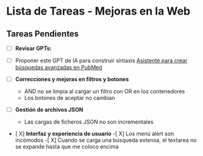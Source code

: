 # Lista de Tareas - Mejoras en la Web

## Tareas Pendientes

- [ ] **Revisar GPTs:**
- [ ] Proponer este GPT de IA para construir síntaxis
      [Asistente para crear búsquedas avanzadas en PubMed
      ](https://chatgpt.com/g/g-679fc8b5a99481919ee408d9c064f2ed-pubmed-help-asistente-para-busquedas-avanzadas)

- [ ] **Correcciones y mejoras en filtros y botones**

  - AND no se limpia al cargar un filtro con OR en los contenedores
  - Los botones de aceptar no cambian

- [ ] **Gestión de archivos JSON**

  - Las cargas de ficheros JSON no son incrementales

- [ X] **Interfaz y experiencia de usuario** -[ X] Los menú alert son incómodos -[ X] Cuando se carga una búsqueda extensa, el textarea no se expande hasta que me coloco encima
